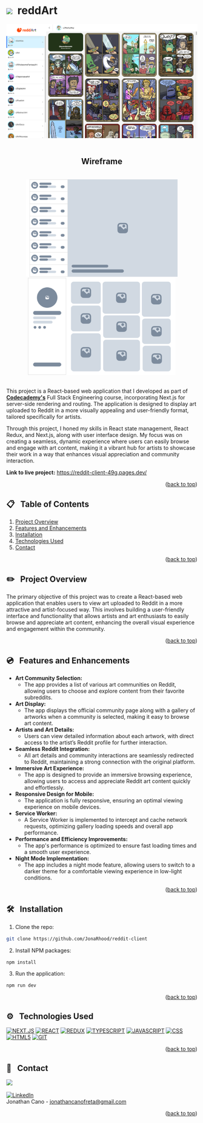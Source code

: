 <a id="readme-top"></a>

<!-- [![Netlify Status](https://api.netlify.com/api/v1/badges/232bd46e-23c2-4478-9490-61fdcbf23020/deploy-status)](https://app.netlify.com/sites/flashcards-cp/deploys) -->


# <img src="https://media.giphy.com/media/ffumjakqlYO2kaRPKL/giphy.gif?cid=790b7611krpdermigmst5mjlw59ha0zhrqh979x7gy7cdo3h&ep=v1_gifs_search&rid=giphy.gif&ct=s" width="30">&nbsp; reddArt


<div align="center">
    <img src="./public/screenshot.png" alt="Logo" width="800" >
</div>
<br />

<div align="center">
    <h2>Wireframe</h2>
</div>

<br />
<div align="center">
    <img src="./public/Component 1.svg" alt="Logo" width="400" >
    <img src="./public/Component 2.svg" alt="Logo" width="390" >
</div>
<br />


This project is a React-based web application that I developed as part of **[Codecademy's](https://www.codecademy.com)** Full Stack Engineering course, incorporating Next.js for server-side rendering and routing. The application is designed to display art uploaded to Reddit in a more visually appealing and user-friendly format, tailored specifically for artists. 

Through this project, I honed my skills in React state management, React Redux, and Next.js, along with user interface design. My focus was on creating a seamless, dynamic experience where users can easily browse and engage with art content, making it a vibrant hub for artists to showcase their work in a way that enhances visual appreciation and community interaction.



**Link to live project:** <a href="https://reddit-client-49g.pages.dev/">https://reddit-client-49g.pages.dev/</a><br/>



<p align="right">(<a href="#readme-top">back to top</a>)</p>

## 📋 &nbsp; Table of Contents

1. [Project Overview](#project-overview)
2. [Features and Enhancements](#features)
3. [Installation](#installation)
4. [Technologies Used](#technologies-used)
5. [Contact](#contact)

<p align="right">(<a href="#readme-top">back to top</a>)</p>


## ✏️ &nbsp; <a id="project-overview">Project Overview</a>

The primary objective of this project was to create a React-based web application that enables users to view art uploaded to Reddit in a more attractive and artist-focused way. This involves building a user-friendly interface and functionality that allows artists and art enthusiasts to easily browse and appreciate art content, enhancing the overall visual experience and engagement within the community.


<p align="right">(<a href="#readme-top">back to top</a>)</p>

## 💿 &nbsp; <a id="features">Features and Enhancements</a>

- **Art Community Selection:**  
  - The app provides a list of various art communities on Reddit, allowing users to choose and explore content from their favorite subreddits.
- **Art Display:**  
  - The app displays the official community page along with a gallery of artworks when a community is selected, making it easy to browse art content.
- **Artists and Art Details:**  
  - Users can view detailed information about each artwork, with direct access to the artist’s Reddit profile for further interaction.
- **Seamless Reddit Integration:**  
  - All art details and community interactions are seamlessly redirected to Reddit, maintaining a strong connection with the original platform.
- **Immersive Art Experience:**  
  - The app is designed to provide an immersive browsing experience, allowing users to access and appreciate Reddit art content quickly and effortlessly.
- **Responsive Design for Mobile:**  
  - The application is fully responsive, ensuring an optimal viewing experience on mobile devices.
- **Service Worker:**  
  - A Service Worker is implemented to intercept and cache network requests, optimizing gallery loading speeds and overall app performance.
- **Performance and Efficiency Improvements:**  
  - The app's performance is optimized to ensure fast loading times and a smooth user experience.
- **Night Mode Implementation:**  
  - The app includes a night mode feature, allowing users to switch to a darker theme for a comfortable viewing experience in low-light conditions.

<p align="right">(<a href="#readme-top">back to top</a>)</p>

## 🛠️ &nbsp; <a id="installation">Installation</a>

1. Clone the repo:
```bash
git clone https://github.com/JonaRhood/reddit-client
```

2. Install NPM packages:
```bash
npm install
```

3. Run the application:
```bash
npm run dev
```

<p align="right">(<a href="#readme-top">back to top</a>)</p>

## ⚙️ &nbsp; <a id="technologies-used">Technologies Used</a>

[![NEXT.JS][NEXT.js]][NEXTJS-url]
[![REACT][REACT.js]][REACT-url]
[![REDUX][REDUX.js]][REDUX-url]
[![TYPESCRIPT][TYPESCRIPT.js]][TYPESCRIPT-url]
[![JAVASCRIPT][JAVASCRIPT.js]][JAVASCRIPT-url]
[![CSS][CSS.js]][CSS-url]
[![HTML5][HTML5.js]][HTML5-url]
[![GIT][GIT.js]][GIT-url]

<p align="right">(<a href="#readme-top">back to top</a>)</p>

## 👤 &nbsp; <a id="contact">Contact</a>

<a href="https://github.com/JonaRhood/reddit-client/graphs/contributors">
  <img src="https://contrib.rocks/image?repo=JonaRhood/reddit-client" />
</a>

[![LinkedIn][linkedin-shield]][linkedin-url] <br />
Jonathan Cano -  jonathancanofreta@gmail.com

<p align="right">(<a href="#readme-top">back to top</a>)</p>

[product-screenshot]: ./src/resources/img/screen2.png
[linkedin-shield]: https://img.shields.io/badge/-LinkedIn-blue.svg?style=for-the-badge&logo=linkedin&colorBlue
[linkedin-url]: https://www.linkedin.com/in/jonathancanocalduch
[React.js]: https://img.shields.io/badge/React-20232A?style=for-the-badge&logo=react&logoColor=61DAFB
[React-url]: https://reactjs.org/
[Redux.js]: https://img.shields.io/badge/Redux-20232A?style=for-the-badge&logo=redux&logoColor=violet
[Redux-url]: https://redux.js.org/
[Next.js]: https://img.shields.io/badge/NEXT.JS-20232A?style=for-the-badge&logo=next.js&logoColor=white
[nextjs-url]: https://nextjs.org/
[typescript.js]: https://img.shields.io/badge/TYPESCRIPT-20232A?style=for-the-badge&logo=typescript&logoColor=blue
[typescript-url]: https://www.typescriptlang.org/
[Javascript.js]: https://img.shields.io/badge/Javascript-20232A?style=for-the-badge&logo=JavaScript&logoColor=Y
[Javascript-url]: https://developer.mozilla.org/es/docs/Web/JavaScript
[Jest.js]: https://img.shields.io/badge/Jest.js-20232A?style=for-the-badge&logo=jest&logoColor=orange
[Jest-url]: https://jestjs.io/
[CSS.js]: https://img.shields.io/badge/CSS3-20232A?style=for-the-badge&logo=css3&logoColor=306af1
[CSS-url]: https://developer.mozilla.org/es/docs/Web/CSS
[HTML5.js]: https://img.shields.io/badge/HTML5-20232A?style=for-the-badge&logo=html5&logoColor=e8571f
[HTML5-url]: https://developer.mozilla.org/es/docs/Glossary/HTML5
[Git.js]: https://img.shields.io/badge/git-20232A?style=for-the-badge&logo=git&logoColor=e8571f
[Git-url]: https://git-scm.com/
